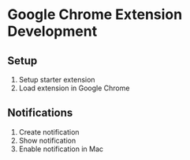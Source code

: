 # Google Chrome Extension Development

## Setup

1. Setup starter extension
2. Load extension in Google Chrome

## Notifications

1. Create notification
2. Show notification
3. Enable notification in Mac
